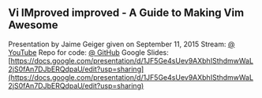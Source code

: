 Vi IMproved improved - A Guide to Making Vim Awesome
----------------------------------------------------
Presentation by Jaime Geiger given on September 11, 2015
Stream: [@ YouTube](https://youtu.be/levGBZDwzuw?t=3246)
Repo for code: [@ GitHub](https://github.com/jgeigerm/vim-basic)
Google Slides: [https://docs.google.com/presentation/d/1JF5Ge4sUev9AXbhISthdmwWaL2jS0fAn7DJbERQdpaU/edit?usp=sharing](https://docs.google.com/presentation/d/1JF5Ge4sUev9AXbhISthdmwWaL2jS0fAn7DJbERQdpaU/edit?usp=sharing)

